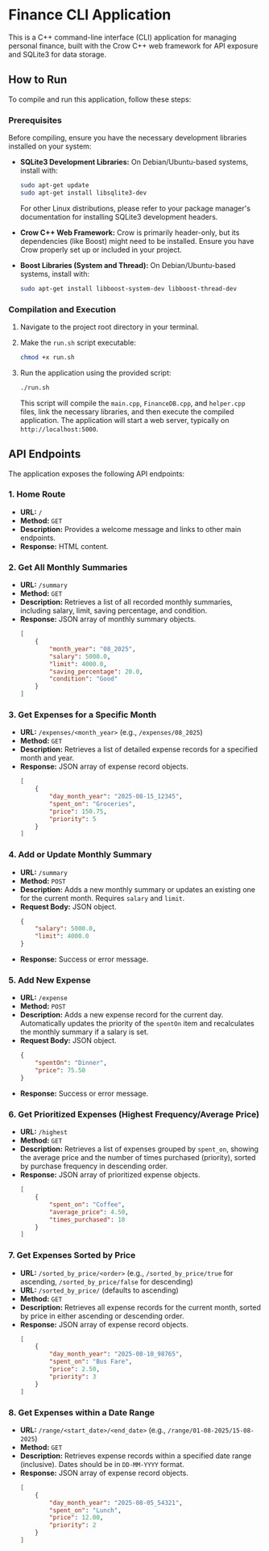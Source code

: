 # Finance CLI Application

This is a C++ command-line interface (CLI) application for managing personal finance, built with the Crow C++ web framework for API exposure and SQLite3 for data storage.

## How to Run

To compile and run this application, follow these steps:

### Prerequisites

Before compiling, ensure you have the necessary development libraries installed on your system:

*   **SQLite3 Development Libraries:**
    On Debian/Ubuntu-based systems, install with:
    ```bash
    sudo apt-get update
    sudo apt-get install libsqlite3-dev
    ```
    For other Linux distributions, please refer to your package manager's documentation for installing SQLite3 development headers.

*   **Crow C++ Web Framework:** Crow is primarily header-only, but its dependencies (like Boost) might need to be installed. Ensure you have Crow properly set up or included in your project.

*   **Boost Libraries (System and Thread):**
    On Debian/Ubuntu-based systems, install with:
    ```bash
    sudo apt-get install libboost-system-dev libboost-thread-dev
    ```

### Compilation and Execution

1.  Navigate to the project root directory in your terminal.
2.  Make the `run.sh` script executable:
    ```bash
    chmod +x run.sh
    ```
3.  Run the application using the provided script:
    ```bash
    ./run.sh
    ```

    This script will compile the `main.cpp`, `FinanceDB.cpp`, and `helper.cpp` files, link the necessary libraries, and then execute the compiled application. The application will start a web server, typically on `http://localhost:5000`.

## API Endpoints

The application exposes the following API endpoints:

### 1. Home Route
*   **URL:** `/`
*   **Method:** `GET`
*   **Description:** Provides a welcome message and links to other main endpoints.
*   **Response:** HTML content.

### 2. Get All Monthly Summaries
*   **URL:** `/summary`
*   **Method:** `GET`
*   **Description:** Retrieves a list of all recorded monthly summaries, including salary, limit, saving percentage, and condition.
*   **Response:** JSON array of monthly summary objects.
    ```json
    [
        {
            "month_year": "08_2025",
            "salary": 5000.0,
            "limit": 4000.0,
            "saving_percentage": 20.0,
            "condition": "Good"
        }
    ]
    ```

### 3. Get Expenses for a Specific Month
*   **URL:** `/expenses/<month_year>` (e.g., `/expenses/08_2025`)
*   **Method:** `GET`
*   **Description:** Retrieves a list of detailed expense records for a specified month and year.
*   **Response:** JSON array of expense record objects.
    ```json
    [
        {
            "day_month_year": "2025-08-15_12345",
            "spent_on": "Groceries",
            "price": 150.75,
            "priority": 5
        }
    ]
    ```

### 4. Add or Update Monthly Summary
*   **URL:** `/summary`
*   **Method:** `POST`
*   **Description:** Adds a new monthly summary or updates an existing one for the current month. Requires `salary` and `limit`.
*   **Request Body:** JSON object.
    ```json
    {
        "salary": 5000.0,
        "limit": 4000.0
    }
    ```
*   **Response:** Success or error message.

### 5. Add New Expense
*   **URL:** `/expense`
*   **Method:** `POST`
*   **Description:** Adds a new expense record for the current day. Automatically updates the priority of the `spentOn` item and recalculates the monthly summary if a salary is set.
*   **Request Body:** JSON object.
    ```json
    {
        "spentOn": "Dinner",
        "price": 75.50
    }
    ```
*   **Response:** Success or error message.

### 6. Get Prioritized Expenses (Highest Frequency/Average Price)
*   **URL:** `/highest`
*   **Method:** `GET`
*   **Description:** Retrieves a list of expenses grouped by `spent_on`, showing the average price and the number of times purchased (priority), sorted by purchase frequency in descending order.
*   **Response:** JSON array of prioritized expense objects.
    ```json
    [
        {
            "spent_on": "Coffee",
            "average_price": 4.50,
            "times_purchased": 10
        }
    ]
    ```

### 7. Get Expenses Sorted by Price
*   **URL:** `/sorted_by_price/<order>` (e.g., `/sorted_by_price/true` for ascending, `/sorted_by_price/false` for descending)
*   **URL:** `/sorted_by_price/` (defaults to ascending)
*   **Method:** `GET`
*   **Description:** Retrieves all expense records for the current month, sorted by price in either ascending or descending order.
*   **Response:** JSON array of expense record objects.
    ```json
    [
        {
            "day_month_year": "2025-08-10_98765",
            "spent_on": "Bus Fare",
            "price": 2.50,
            "priority": 3
        }
    ]
    ```

### 8. Get Expenses within a Date Range
*   **URL:** `/range/<start_date>/<end_date>` (e.g., `/range/01-08-2025/15-08-2025`)
*   **Method:** `GET`
*   **Description:** Retrieves expense records within a specified date range (inclusive). Dates should be in `DD-MM-YYYY` format.
*   **Response:** JSON array of expense record objects.
    ```json
    [
        {
            "day_month_year": "2025-08-05_54321",
            "spent_on": "Lunch",
            "price": 12.00,
            "priority": 2
        }
    ]
    ```
